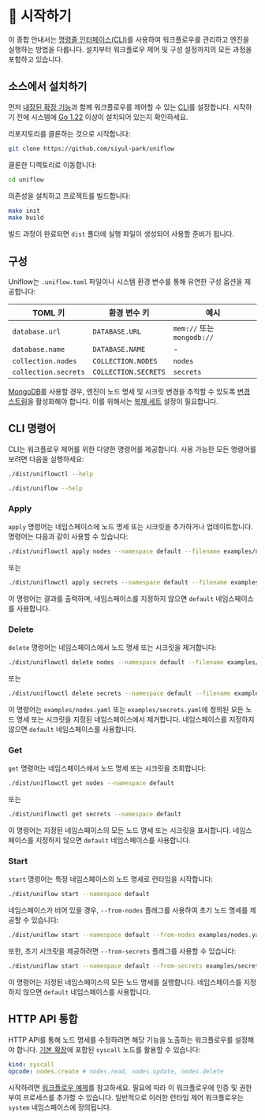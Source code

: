 # 🚀 시작하기

이 종합 안내서는 [명령줄 인터페이스(CLI)](../cmd/README_kr.md)를 사용하여 워크플로우를 관리하고 엔진을 실행하는 방법을 다룹니다. 설치부터 워크플로우 제어 및 구성 설정까지의 모든 과정을 포함하고 있습니다.

## 소스에서 설치하기

먼저 [내장된 확장 기능](../ext/README_kr.md)과 함께 워크플로우를 제어할 수 있는 [CLI](../cmd/README_kr.md)를 설정합니다. 시작하기 전에 시스템에 [Go 1.22](https://go.dev/doc/install) 이상이 설치되어 있는지 확인하세요.

리포지토리를 클론하는 것으로 시작합니다:

```sh
git clone https://github.com/siyul-park/uniflow
```

클론한 디렉토리로 이동합니다:

```sh
cd uniflow
```

의존성을 설치하고 프로젝트를 빌드합니다:

```sh
make init
make build
```

빌드 과정이 완료되면 `dist` 폴더에 실행 파일이 생성되어 사용할 준비가 됩니다.

## 구성

Uniflow는 `.uniflow.toml` 파일이나 시스템 환경 변수를 통해 유연한 구성 옵션을 제공합니다:

| TOML 키              | 환경 변수 키            | 예시                       |
|----------------------|-------------------------|----------------------------|
| `database.url`       | `DATABASE.URL`          | `mem://` 또는 `mongodb://` |
| `database.name`      | `DATABASE.NAME`         | -                          |
| `collection.nodes`   | `COLLECTION.NODES`      | `nodes`                    |
| `collection.secrets` | `COLLECTION.SECRETS`    | `secrets`                  |

[MongoDB](https://www.mongodb.com/)를 사용할 경우, 엔진이 노드 명세 및 시크릿 변경을 추적할 수 있도록 [변경 스트림](https://www.mongodb.com/docs/manual/changeStreams/)을 활성화해야 합니다. 이를 위해서는 [복제 세트](https://www.mongodb.com/docs/manual/replication/) 설정이 필요합니다.

## CLI 명령어

CLI는 워크플로우 제어를 위한 다양한 명령어를 제공합니다. 사용 가능한 모든 명령어를 보려면 다음을 실행하세요:

```sh
./dist/uniflowctl --help
```
```sh
./dist/uniflow --help
```

### Apply

`apply` 명령어는 네임스페이스에 노드 명세 또는 시크릿을 추가하거나 업데이트합니다. 명령어는 다음과 같이 사용할 수 있습니다:

```sh
./dist/uniflowctl apply nodes --namespace default --filename examples/nodes.yaml
```

또는

```sh
./dist/uniflowctl apply secrets --namespace default --filename examples/secrets.yaml
```

이 명령어는 결과를 출력하며, 네임스페이스를 지정하지 않으면 `default` 네임스페이스를 사용합니다.

### Delete

`delete` 명령어는 네임스페이스에서 노드 명세 또는 시크릿을 제거합니다:

```sh
./dist/uniflowctl delete nodes --namespace default --filename examples/nodes.yaml
```

또는

```sh
./dist/uniflowctl delete secrets --namespace default --filename examples/secrets.yaml
```

이 명령어는 `examples/nodes.yaml` 또는 `examples/secrets.yaml`에 정의된 모든 노드 명세 또는 시크릿을 지정된 네임스페이스에서 제거합니다. 네임스페이스를 지정하지 않으면 `default` 네임스페이스를 사용합니다.

### Get

`get` 명령어는 네임스페이스에서 노드 명세 또는 시크릿을 조회합니다:

```sh
./dist/uniflowctl get nodes --namespace default
```

또는

```sh
./dist/uniflowctl get secrets --namespace default
```

이 명령어는 지정된 네임스페이스의 모든 노드 명세 또는 시크릿을 표시합니다. 네임스페이스를 지정하지 않으면 `default` 네임스페이스를 사용합니다.

### Start

`start` 명령어는 특정 네임스페이스의 노드 명세로 런타임을 시작합니다:

```sh
./dist/uniflow start --namespace default
```

네임스페이스가 비어 있을 경우, `--from-nodes` 플래그를 사용하여 초기 노드 명세를 제공할 수 있습니다:

```sh
./dist/uniflow start --namespace default --from-nodes examples/nodes.yaml
```

또한, 초기 시크릿을 제공하려면 `--from-secrets` 플래그를 사용할 수 있습니다:

```sh
./dist/uniflow start --namespace default --from-secrets examples/secrets.yaml
```

이 명령어는 지정된 네임스페이스의 모든 노드 명세를 실행합니다. 네임스페이스를 지정하지 않으면 `default` 네임스페이스를 사용합니다.

## HTTP API 통합

HTTP API를 통해 노드 명세를 수정하려면 해당 기능을 노출하는 워크플로우를 설정해야 합니다. [기본 확장](../ext/README_kr.md)에 포함된 `syscall` 노드를 활용할 수 있습니다:

```yaml
kind: syscall
opcode: nodes.create # nodes.read, nodes.update, nodes.delete
```

시작하려면 [워크플로우 예제](../examples/system.yaml)를 참고하세요. 필요에 따라 이 워크플로우에 인증 및 권한 부여 프로세스를 추가할 수 있습니다. 일반적으로 이러한 런타임 제어 워크플로우는 `system` 네임스페이스에 정의됩니다.
